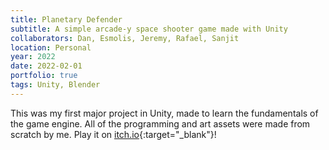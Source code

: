 ```yaml
---
title: Planetary Defender
subtitle: A simple arcade-y space shooter game made with Unity
collaborators: Dan, Esmolis, Jeremy, Rafael, Sanjit
location: Personal
year: 2022
date: 2022-02-01
portfolio: true
tags: Unity, Blender
---
```


This was my first major project in Unity, made to learn the fundamentals of the game engine. All of the
programming and art assets were made from scratch by me.
Play it on [itch.io](https://github.com/kenzheng99/planetary-defender){:target="_blank"}!